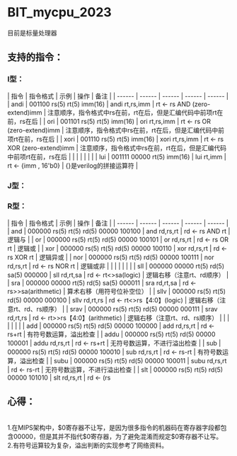# BIT_mycpu_2023

目前是标量处理器

<h2>支持的指令：</h2>

<h3>I型：</h3>
| 指令 | 指令格式 | 示例 | 操作 | 备注 |
| ------ | ------ | ------ | ------ | ------ |
| andi | 001100 rs(5) rt(5) imm(16) | andi rt,rs,imm | rt <- rs AND (zero-extend)imm | 注意顺序，指令格式中rs在前，rt在后，但是汇编代码中前项rt在前，rs在后 |
| ori | 001101 rs(5) rt(5) imm(16) | ori rt,rs,imm | rt <- rs OR (zero-extend)imm | 注意顺序，指令格式中rs在前，rt在后，但是汇编代码中前项rt在前，rs在后 |
| xori | 001110 rs(5) rt(5) imm(16) | xori rt,rs,imm | rt <- rs XOR (zero-extend)imm | 注意顺序，指令格式中rs在前，rt在后，但是汇编代码中前项rt在前，rs在后 |
|  |  |  |  |  |
| lui | 001111 00000 rt(5) imm(16) | lui rt,imm | rt <- {imm , 16'b0} | {}是verilog的拼接运算符 |

<h3>J型：</h3>

<h3>R型：</h3>
| 指令 | 指令格式 | 示例 | 操作 | 备注 |
| ------ | ------ | ------ | ------ | ------ |
| and | 000000 rs(5) rt(5) rd(5) 00000 100100 | and rd,rs,rt | rd <- rs AND rt | 逻辑与 |
| or | 000000 rs(5) rt(5) rd(5) 00000 100101 | or rd,rs,rt | rd <- rs OR rt | 逻辑或 |
| xor | 000000 rs(5) rt(5) rd(5) 00000 100110 | xor rd,rs,rt | rd <- rs XOR rt | 逻辑异或 |
| nor | 000000 rs(5) rt(5) rd(5) 00000 100111 | nor rd,rs,rt | rd <- rs NOR rt | 逻辑或非 |
|  |  |  |  |  |
| sll | 000000 00000 rt(5) rd(5) sa(5) 000000 | sll rd,rt,sa | rd <- rt<<sa(logic) | 逻辑左移（注意rt、rd顺序）= 算数左移 |
| srl | 000000 00000 rt(5) rd(5) sa(5) 000010 | srl rd,rt,sa | rd <- rt>>sa(logic) | 逻辑右移（注意rt、rd顺序） |
| sra | 000000 00000 rt(5) rd(5) sa(5) 000011 | sra rd,rt,sa | rd <- rs>>sa(arithmetic) | 算术右移（用符号位补空位） |
| sllv | 000000 rs(5) rt(5) rd(5) 00000 000100 | sllv rd,rt,rs | rd <- rt<<rs【4:0】(logic) | 逻辑左移（注意rt、rd、rs顺序）= 算数左移 |
| srlv | 000000 rs(5) rt(5) rd(5) 00000 000110 | srlv rd,rt,rs | rd <- rt>>rs【4:0】(logic) | 逻辑右移（注意rt、rd、rs顺序） |
| srav | 000000 rs(5) rt(5) rd(5) 00000 000111 | srav rd,rt,rs | rd <- rt>>rs【4:0】(arithmetic) | 逻辑右移（注意rt、rd、rs顺序） |
|  |  |  |  |  |
| add | 000000 rs(5) rt(5) rd(5) 00000 100000 | add rd,rs,rt | rd <- rs+rt | 有符号数运算，溢出检查 |
| addu | 000000 rs(5) rt(5) rd(5) 00000 100001 | addu rd,rs,rt | rd <- rs+rt | 无符号数运算，不进行溢出检查 |
| sub | 000000 rs(5) rt(5) rd(5) 00000 100010 | sub rd,rs,rt | rd <- rs-rt | 有符号数运算，溢出检查 |
| subu | 000000 rs(5) rt(5) rd(5) 00000 100011 | subu rd,rs,rt | rd <- rs-rt | 无符号数运算，不进行溢出检查 |
| slt | 000000 rs(5) rt(5) rd(5) 00000 101010 | slt rd,rs,rt | rd <- (rs<rt) | 有符号数比较，若rs<rt则rd<-1,否则rd<-0 |
| sltu | 000000 rs(5) rt(5) rd(5) 00000 101011 | sltu rd,rs,rt | rd <- (rs<rt) | 无符号数比较，若rs<rt则rd<-1,否则rd<-0 |
|  |  |  |  |  |
| nop | 000000 00000 00000 00000 00000 000000 | nop |  | 不难发现nop指令和sll $0,$0,0 的机器码完全相同 |

<br />
<br />
<h2>心得：</h2><br />
1.在MIPS架构中，$0寄存器不让写，是因为很多指令的机器码在寄存器字段都包含00000，但是其并不指代$0寄存器，为了避免混淆而规定$0寄存器不让写。<br />
2.有符号运算较为复杂，溢出判断的实现参考了网络资料。<br />

